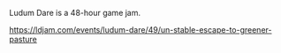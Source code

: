 Ludum Dare is a 48-hour game jam.

https://ldjam.com/events/ludum-dare/49/un-stable-escape-to-greener-pasture
